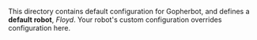 This directory contains default configuration for Gopherbot, and defines a **default robot**, *Floyd*. Your robot's custom configuration overrides configuration here.
